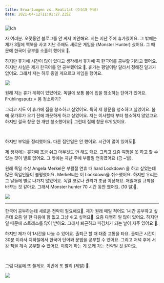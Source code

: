 ```yaml
---
title: Erwartungen vs. Realität (이상과 현실)
date: 2021-04-12T11:01:27.215Z
---
```

<!--StartFragment-->

![Ich](/img/output_3436809134.jpg "Ich")

자 여러분. 오랫동안 블로그를 안 써서 미안해요. 저는 지난 주에 휴가였어요. 그 밖에는 제가 3월에 맥북을 사고 지난 주에도 새로운 게임을 (Monster Hunter) 샀어요. 그 때문에 한국어 공부를 소홀히 했어요 🥲.

하지만 휴가에 시간이 많이 있다고 생각해서 휴가에 꼭 한국어를 공부할 거라고 했어요. 하지만 사실은 제가 한국어를 안 공부했어요 🥲. 휴가는 평일이랑 달라서 정해진 일과가 없어요. 그래서 저는 하루 종일 게으르고 게임을 했어요.

[![](https://storep-phinf.pstatic.net/bt21_01/original_31.gif?type=pa100_100)](https://m.blog.naver.com/PostView.nhn?blogId=minhkhangtran&logNo=222306812990&navType=tl#)

원래 저는 휴가 계획이 있었어요. 독일에 보통 봄에 집을 청소하는 단어가 있어요. Frühlingsputz = 봄 청소하기?

그리고 저도 이 휴가에 집을 청소하고 싶었어요. 특히 제 창문을 청소하고 싶었어요. 봄에 꽃가루가 오기 전에 깨끗하게 하고 싶었어요. 저는 이사할때 부터 청소하지 않았고요. 하지만 결국 창문 한 개만 청소했어요🥲 그런데 집에 창문 6개 있어요.

​

하지만 부엌을 정리했어요. 다른 집안일은 안 했어요. 시간이 많이 있어도🥲.

제 생각에는 휴가때 조금 쉬고 아무것도 안 해도 돼요. 그리고 요즘 여행을 못 하고 할 수 있는 것이 별로 없어요. 그 밖에는 지난 주에 부활절 연휴였어요 (금 ~월).

원래 독일 수상 Angela Merkel은 부활절 연휴 때 hard Lockdown 을 하고 싶었는데 많은 독일인들이 불평했어요. Merkel씨는 이 Lockdown을 취소했어요. 하지만 우리는 그 날들에 별로 나가지 않았어요. 독일 코로나 관리가 조금 이상해요. 매일매일 규칙을 바꾸는 것 같아요. 그래서 Monster hunter 70 시간 동안 했어요. (10 일)🥲.

[![](https://storep-phinf.pstatic.net/bt21_01/original_23.gif?type=pa100_100)](https://m.blog.naver.com/PostView.nhn?blogId=minhkhangtran&logNo=222306812990&navType=tl#)

- - -

한국어 공부하는데 새로운 전략이 필요해요🤔. 제가 원래 매일 적어도 1시간 공부하고 싶은데 요즘 일 한 다음에 힘 없고 그냥 쉬고 싶어요🥲. 요즘 다행히 일 많이 있어요. 하지만 일 때문에 스트레스를 많이 받아요. 그래서 퇴근하고 파김치가 되는 날이 자주 있어요 🥲.

하지만 제가 이 1시간을 나눌 수 있어요. 출퇴근 할 때 대중 교통을 타요. 출퇴근 시간이 30분 이라서 지하철에서 한국어 단어와 문법을 공부할 수 있어요. 그리고 저녁 후에 서강 책을 계속 공부할 수 있어요. 이렇게 하는 게 오래 가는 전략일 것 같아요.

​

그럼 다음에 또 쓸게요. 이번에 또 빨리 (제발) 🥸.

[![](https://storep-phinf.pstatic.net/bt21_01/original_14.gif?type=pa100_100)](https://m.blog.naver.com/PostView.nhn?blogId=minhkhangtran&logNo=222306812990&navType=tl#)



​

<!--EndFragment-->
